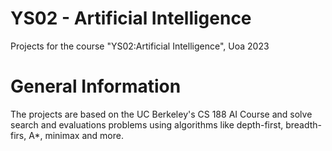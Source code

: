 # YS02 - Artificial Intelligence
Projects for the course "YS02:Artificial Intelligence", Uoa 2023

# General Information

The projects are based on the UC Berkeley's CS 188 AI Course and solve search and evaluations problems using algorithms like depth-first, breadth-firs, A*, minimax and more.
